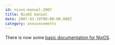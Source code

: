 ```yaml
---
id: nixos-manual-2007
title: NixOS manual 
date: 2007-03-19T00:00:00.000Z
category: announcements
---
```

There is now some [basic documentation for NixOS](/manual/nixos/unstable/).
